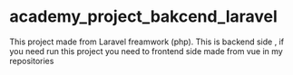 # academy_project_bakcend_laravel
This project made from Laravel freamwork (php). This is backend side , if you need run this project you need to frontend side made from vue in my repositories
